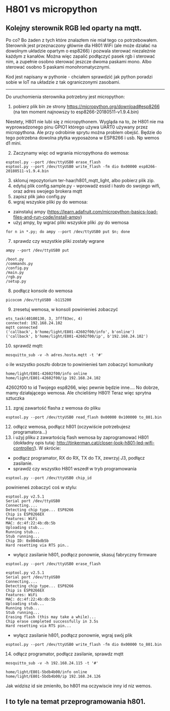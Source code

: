 # H801 vs micropython
## Kolejny sterownik RGB led oparty na mqtt.

Po co? Bo żaden z tych które znalazłem nie miał tego co potrzebowałem. Sterownik jest przeznaczony głównie dla H801 WiFi (ale może działać na dowolnym układzie opartym o esp8266) i pozwala sterować niezależnie każdym z kanałów. Można więc zapalić podłączyć pasek rgb i sterować nim, a zupełnie osobno sterować jeszcze dwoma paskami mono. Albo sterować osobno 5 paskami monohromatycznymi.

Kod jest napisany w pythonie - chciałem sprawdzić jak python poradzi sobie w IoT na układzie z tak ograniczonymi zasobami.

-------------------

Do uruchomienia sterownika potrzebny jest micropython:
1) pobierz plik bin ze strony https://micropython.org/download#esp8266 (na ten moment najnowszy to esp8266-20180511-v1.9.4.bin)

Niestety, H801 nie lubi się z micropythonem. Wygląda na to, że H801 nie ma wyprowadzonego pinu GPIO1 którego używa UART0 używany przez micropythona. Ale przy odrobinie sprytu można problem obejść. Będzie do tego potrzebna dowolna płytka wyposażona w ESP8266 i usb. Np wemos d1 mini.

2) Zaczynamy więc od wgrania micropythona do wemosa:
```
esptool.py --port /dev/ttyUSB0 erase_flash
esptool.py --port /dev/ttyUSB0 write_flash -fm dio 0x00000 esp8266-20180511-v1.9.4.bin
```
3) sklonuj repozytorium ter-haar/h801_mqtt_light, albo pobierz plik zip.
4) edytuj plik config.sample.py - wprowadź essid i hasło do swojego wifi, oraz adres swojego brokera mqtt
5) zapisz plik jako config.py
6) wgraj wszyskie pliki py do wemosa:
 - zainstaluj ampy (https://learn.adafruit.com/micropython-basics-load-files-and-run-code/install-ampy)
 - użyj ampy, by wgrać pliki wszyskie pliki .py do wemosa
```
for n in *.py; do ampy --port /dev/ttyUSB0 put $n; done
```

7) sprawdz czy wszystkie pliki zostały wgrane
```
ampy --port /dev/ttyUSB0 put
```
```
/boot.py
/commands.py
/config.py
/main.py
/rgb.py
/setup.py
```

8) podłącz konsole do wemosa
```
picocom /dev/ttyUSB0 -b115200
```

9) zresetuj wemosa, w konsoli powinienieś zobaczyć
```
ets_task(40100130, 3, 3fff83ec, 4)
connected: 192.168.24.102
mqtt connected
('callback', b'home/light/E801-42602f00/info', b'online')
('callback', b'home/light/E801-42602f00/ip', b'192.168.24.102')
```

10) sprawdź mqtt:
```
mosquitto_sub -v -h adres.hosta.mqtt -t '#'
```
o ile wszystko poszło dobrze to powinienieś tam zobaczyć komunikaty
```
home/light/E801-42602f00/info online
home/light/E801-42602f00/ip 192.168.24.102
```
42602f00 to id Twojego esp8266, więc pewnie będzie inne....
No dobrze, mamy działającego wemosa. Ale chcieliśmy H801! Teraz więc sprytna sztuczka

11) zgraj zawartość flasha z wemosa do pliku
```
esptool.py --port /dev/ttyUSB0 read_flash 0x00000 0x100000 to_801.bin
```
12) odłącz wemosa, podłącz h801 (oczywiście potrzebujesz programatora...)
13) i użyj pliku z zawartością flash wemosa by zaprogramować H801 (dokładny opis tutaj: http://tinkerman.cat/closer-look-h801-led-wifi-controller/). W skrócie:
- podłącz programator, RX do RX, TX do TX, zewrzyj J3, podłącz zasilanie.
- sprawdż czy wszystko H801 wszedł w tryb programowania
```
esptool.py --port /dev/ttyUSB0 chip_id
```
powinieneś zobaczyć coś w stylu:
```
esptool.py v2.5.1
Serial port /dev/ttyUSB0
Connecting....
Detecting chip type... ESP8266
Chip is ESP8266EX
Features: WiFi
MAC: dc:4f:22:4b:db:5b
Uploading stub...
Running stub...
Stub running...
Chip ID: 0x004bdb5b
Hard resetting via RTS pin..
```
- wyłącz zasilanie h801, podłącz ponownie, skasuj fabryczny firmware
```
esptool.py --port /dev/ttyUSB0 erase_flash
```
```
esptool.py v2.5.1
Serial port /dev/ttyUSB0
Connecting....
Detecting chip type... ESP8266
Chip is ESP8266EX
Features: WiFi
MAC: dc:4f:22:4b:db:5b
Uploading stub...
Running stub...
Stub running...
Erasing flash (this may take a while)...
Chip erase completed successfully in 3.5s
Hard resetting via RTS pin...
```
- wyłącz zasilanie h801, podłącz ponownie, wgraj swój plik
```
esptool.py --port /dev/ttyUSB0 write_flash -fm dio 0x00000 to_801.bin
```
14) odłącz programator, podłącz zasilanie, sprawdz mqtt
```
mosquitto_sub -v -h 192.168.24.115 -t '#'
```
```
home/light/E801-5bdb4b00/info online
home/light/E801-5bdb4b00/ip 192.168.24.126
```
Jak widzisz id sie zmieniło, bo h801 ma oczywiscie inny id niz wemos.

## I to tyle na temat przeprogramowania h801.

